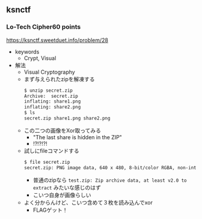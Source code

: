 ## ksnctf

### Lo-Tech Cipher60 points
https://ksnctf.sweetduet.info/problem/28

* keywords
  - Crypt, Visual
* 解法
  - Visual Cryptography
  - まず与えられたzipを解凍する
    ```bash
    $ unzip secret.zip
    Archive:  secret.zip
    inflating: share1.png              
    inflating: share2.png   
    $ ls
    secret.zip share1.png share2.png
    ```
  - この二つの画像をXor取ってみる
    - "The last share is hidden in the ZIP"
    - !?!?!?!
  - 試しにfileコマンドする
    ```bash
    $ file secret.zip
    secret.zip: PNG image data, 640 x 480, 8-bit/color RGBA, non-interlaced
    ```
    - 普通のzipなら `test.zip: Zip archive data, at least v2.0 to extract` みたいな感じのはず
    - こいつ自身が画像らしい
  - よく分からんけど、こいつ含めて３枚を読み込んでxor
    - FLAGゲット！